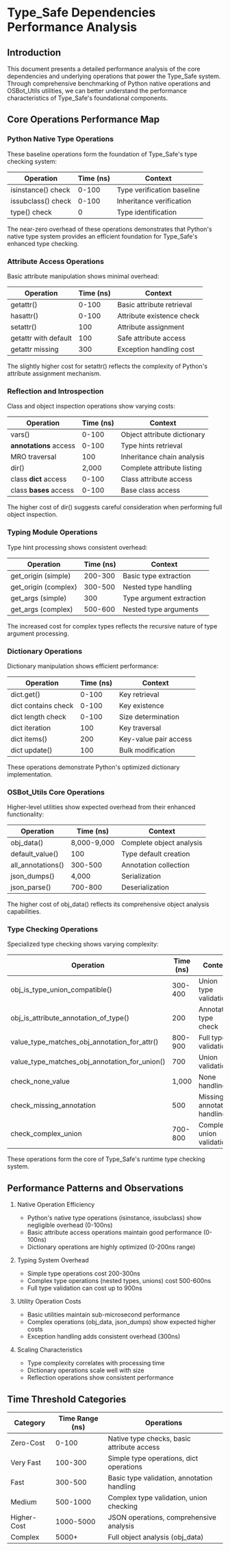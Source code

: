 # Type_Safe Dependencies Performance Analysis

## Introduction

This document presents a detailed performance analysis of the core dependencies and underlying operations that power the Type_Safe system. Through comprehensive benchmarking of Python native operations and OSBot_Utils utilities, we can better understand the performance characteristics of Type_Safe's foundational components.

## Core Operations Performance Map

### Python Native Type Operations

These baseline operations form the foundation of Type_Safe's type checking system:

| Operation | Time (ns) | Context |
|-----------|-----------|----------|
| isinstance() check | 0-100 | Type verification baseline |
| issubclass() check | 0-100 | Inheritance verification |
| type() check | 0 | Type identification |

The near-zero overhead of these operations demonstrates that Python's native type system provides an efficient foundation for Type_Safe's enhanced type checking.

### Attribute Access Operations

Basic attribute manipulation shows minimal overhead:

| Operation | Time (ns) | Context |
|-----------|-----------|----------|
| getattr() | 0-100 | Basic attribute retrieval |
| hasattr() | 0-100 | Attribute existence check |
| setattr() | 100 | Attribute assignment |
| getattr with default | 100 | Safe attribute access |
| getattr missing | 300 | Exception handling cost |

The slightly higher cost for setattr() reflects the complexity of Python's attribute assignment mechanism.

### Reflection and Introspection

Class and object inspection operations show varying costs:

| Operation | Time (ns) | Context |
|-----------|-----------|----------|
| vars() | 0-100 | Object attribute dictionary |
| __annotations__ access | 0-100 | Type hints retrieval |
| MRO traversal | 100 | Inheritance chain analysis |
| dir() | 2,000 | Complete attribute listing |
| class __dict__ access | 0-100 | Class attribute access |
| class __bases__ access | 0-100 | Base class access |

The higher cost of dir() suggests careful consideration when performing full object inspection.

### Typing Module Operations

Type hint processing shows consistent overhead:

| Operation | Time (ns) | Context |
|-----------|-----------|----------|
| get_origin (simple) | 200-300 | Basic type extraction |
| get_origin (complex) | 300-500 | Nested type handling |
| get_args (simple) | 300 | Type argument extraction |
| get_args (complex) | 500-600 | Nested type arguments |

The increased cost for complex types reflects the recursive nature of type argument processing.

### Dictionary Operations

Dictionary manipulation shows efficient performance:

| Operation | Time (ns) | Context |
|-----------|-----------|----------|
| dict.get() | 0-100 | Key retrieval |
| dict contains check | 0-100 | Key existence |
| dict length check | 0-100 | Size determination |
| dict iteration | 100 | Key traversal |
| dict items() | 200 | Key-value pair access |
| dict update() | 100 | Bulk modification |

These operations demonstrate Python's optimized dictionary implementation.

### OSBot_Utils Core Operations

Higher-level utilities show expected overhead from their enhanced functionality:

| Operation | Time (ns) | Context |
|-----------|-----------|----------|
| obj_data() | 8,000-9,000 | Complete object analysis |
| default_value() | 100 | Type default creation |
| all_annotations() | 300-500 | Annotation collection |
| json_dumps() | 4,000 | Serialization |
| json_parse() | 700-800 | Deserialization |

The higher cost of obj_data() reflects its comprehensive object analysis capabilities.

### Type Checking Operations

Specialized type checking shows varying complexity:

| Operation | Time (ns) | Context |
|-----------|-----------|----------|
| obj_is_type_union_compatible() | 300-400 | Union type validation |
| obj_is_attribute_annotation_of_type() | 200 | Annotation type check |
| value_type_matches_obj_annotation_for_attr() | 800-900 | Full type validation |
| value_type_matches_obj_annotation_for_union() | 700 | Union validation |
| check_none_value | 1,000 | None handling |
| check_missing_annotation | 500 | Missing annotation handling |
| check_complex_union | 700-800 | Complex union validation |

These operations form the core of Type_Safe's runtime type checking system.

## Performance Patterns and Observations

1. Native Operation Efficiency
   - Python's native type operations (isinstance, issubclass) show negligible overhead (0-100ns)
   - Basic attribute access operations maintain good performance (0-100ns)
   - Dictionary operations are highly optimized (0-200ns range)

2. Typing System Overhead
   - Simple type operations cost 200-300ns
   - Complex type operations (nested types, unions) cost 500-600ns
   - Full type validation can cost up to 900ns

3. Utility Operation Costs
   - Basic utilities maintain sub-microsecond performance
   - Complex operations (obj_data, json_dumps) show expected higher costs
   - Exception handling adds consistent overhead (300ns)

4. Scaling Characteristics
   - Type complexity correlates with processing time
   - Dictionary operations scale well with size
   - Reflection operations show consistent performance

## Time Threshold Categories

| Category | Time Range (ns) | Operations |
|----------|----------------|------------|
| Zero-Cost | 0-100 | Native type checks, basic attribute access |
| Very Fast | 100-300 | Simple type operations, dict operations |
| Fast | 300-500 | Basic type validation, annotation handling |
| Medium | 500-1000 | Complex type validation, union checking |
| Higher-Cost | 1000-5000 | JSON operations, comprehensive analysis |
| Complex | 5000+ | Full object analysis (obj_data) |

